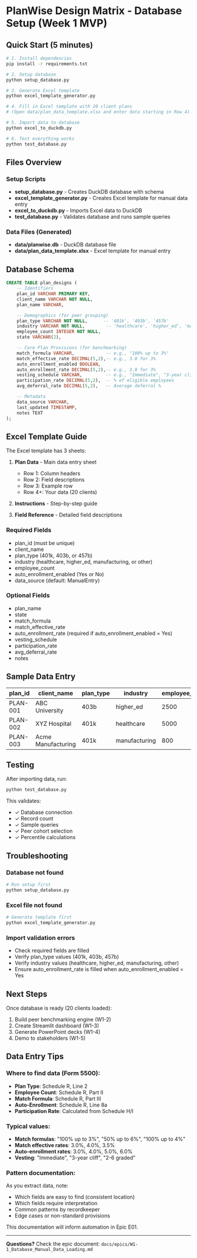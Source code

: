 # PlanWise Design Matrix - Database Setup (Week 1 MVP)

## Quick Start (5 minutes)

```bash
# 1. Install dependencies
pip install -r requirements.txt

# 2. Setup database
python setup_database.py

# 3. Generate Excel template
python excel_template_generator.py

# 4. Fill in Excel template with 20 client plans
# (Open data/plan_data_template.xlsx and enter data starting in Row 4)

# 5. Import data to database
python excel_to_duckdb.py

# 6. Test everything works
python test_database.py
```

## Files Overview

### Setup Scripts
- **setup_database.py** - Creates DuckDB database with schema
- **excel_template_generator.py** - Creates Excel template for manual data entry
- **excel_to_duckdb.py** - Imports Excel data to DuckDB
- **test_database.py** - Validates database and runs sample queries

### Data Files (Generated)
- **data/planwise.db** - DuckDB database file
- **data/plan_data_template.xlsx** - Excel template for manual entry

## Database Schema

```sql
CREATE TABLE plan_designs (
    -- Identifiers
    plan_id VARCHAR PRIMARY KEY,
    client_name VARCHAR NOT NULL,
    plan_name VARCHAR,

    -- Demographics (for peer grouping)
    plan_type VARCHAR NOT NULL,      -- '401k', '403b', '457b'
    industry VARCHAR NOT NULL,        -- 'healthcare', 'higher_ed', 'manufacturing', 'other'
    employee_count INTEGER NOT NULL,
    state VARCHAR(2),

    -- Core Plan Provisions (for benchmarking)
    match_formula VARCHAR,            -- e.g., "100% up to 3%"
    match_effective_rate DECIMAL(5,2),-- e.g., 3.0 for 3%
    auto_enrollment_enabled BOOLEAN,
    auto_enrollment_rate DECIMAL(5,2),-- e.g., 3.0 for 3%
    vesting_schedule VARCHAR,         -- e.g., "Immediate", "3-year cliff"
    participation_rate DECIMAL(5,2),  -- % of eligible employees
    avg_deferral_rate DECIMAL(5,2),   -- Average deferral %

    -- Metadata
    data_source VARCHAR,
    last_updated TIMESTAMP,
    notes TEXT
);
```

## Excel Template Guide

The Excel template has 3 sheets:

1. **Plan Data** - Main data entry sheet
   - Row 1: Column headers
   - Row 2: Field descriptions
   - Row 3: Example row
   - Row 4+: Your data (20 clients)

2. **Instructions** - Step-by-step guide

3. **Field Reference** - Detailed field descriptions

### Required Fields
- plan_id (must be unique)
- client_name
- plan_type (401k, 403b, or 457b)
- industry (healthcare, higher_ed, manufacturing, or other)
- employee_count
- auto_enrollment_enabled (Yes or No)
- data_source (default: ManualEntry)

### Optional Fields
- plan_name
- state
- match_formula
- match_effective_rate
- auto_enrollment_rate (required if auto_enrollment_enabled = Yes)
- vesting_schedule
- participation_rate
- avg_deferral_rate
- notes

## Sample Data Entry

| plan_id | client_name | plan_type | industry | employee_count | match_formula | match_effective_rate | auto_enrollment_enabled | auto_enrollment_rate |
|---------|-------------|-----------|----------|----------------|---------------|---------------------|------------------------|---------------------|
| PLAN-001 | ABC University | 403b | higher_ed | 2500 | 100% up to 4% | 4.0 | Yes | 3.0 |
| PLAN-002 | XYZ Hospital | 401k | healthcare | 5000 | 50% up to 6% | 3.0 | Yes | 4.0 |
| PLAN-003 | Acme Manufacturing | 401k | manufacturing | 800 | 100% up to 3% | 3.0 | No | |

## Testing

After importing data, run:

```bash
python test_database.py
```

This validates:
- ✓ Database connection
- ✓ Record count
- ✓ Sample queries
- ✓ Peer cohort selection
- ✓ Percentile calculations

## Troubleshooting

### Database not found
```bash
# Run setup first
python setup_database.py
```

### Excel file not found
```bash
# Generate template first
python excel_template_generator.py
```

### Import validation errors
- Check required fields are filled
- Verify plan_type values (401k, 403b, 457b)
- Verify industry values (healthcare, higher_ed, manufacturing, other)
- Ensure auto_enrollment_rate is filled when auto_enrollment_enabled = Yes

## Next Steps

Once database is ready (20 clients loaded):
1. Build peer benchmarking engine (W1-2)
2. Create Streamlit dashboard (W1-3)
3. Generate PowerPoint decks (W1-4)
4. Demo to stakeholders (W1-5)

## Data Entry Tips

### Where to find data (Form 5500):
- **Plan Type**: Schedule R, Line 2
- **Employee Count**: Schedule R, Part II
- **Match Formula**: Schedule R, Part III
- **Auto-Enrollment**: Schedule R, Line 8a
- **Participation Rate**: Calculated from Schedule H/I

### Typical values:
- **Match formulas**: "100% up to 3%", "50% up to 6%", "100% up to 4%"
- **Match effective rates**: 3.0%, 4.0%, 3.5%
- **Auto-enrollment rates**: 3.0%, 4.0%, 5.0%, 6.0%
- **Vesting**: "Immediate", "3-year cliff", "2-6 graded"

### Pattern documentation:
As you extract data, note:
- Which fields are easy to find (consistent location)
- Which fields require interpretation
- Common patterns by recordkeeper
- Edge cases or non-standard provisions

This documentation will inform automation in Epic E01.

---

**Questions?** Check the epic document: `docs/epics/W1-1_Database_Manual_Data_Loading.md`